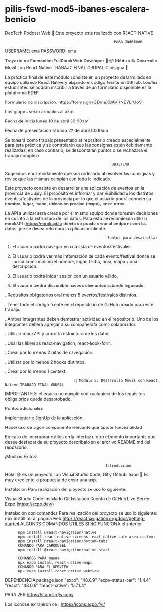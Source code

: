 # pilis-fswd-mod5-ibanes-escalera-benicio


DecTech Podcast Web 📢
Este proyecto esta realizado con REACT-NATIVE

                                                      PARA INGRESAR
USERNAME: ema 
PASSWORD: ema


Trayecto de Formación: FullStack Web Developer 🚀
📦 Módulo 5: Desarrollo Movit con React Native TRABAJO FINAL GRUPAL
Consigna 📄

La práctica final de este módulo consiste en un proyecto desarrollado en equipo utilizado React Native y alojando el código fuente en GitHub. Los/las estudiantes se podrán inscribir a través de un formulario disponible en la plataforma EDEP.

Formulario de inscripción: https://forms.gle/QDmaXQAVKNBYLrUo9

Los grupos serán armados al azar.

Fecha de inicia lunes 10 de abril 00:00am

Fecha de presentación sábado 22 de abril 10:00am

Se tomará como trabajo presentado at repositorio creado especialmente para esta práctica y se controlarán que las consignas estén debidamente realizadas, en caso contrario, se descontarán puntos o se rechazará el trabajo completo

                                                     OBJETIVO

Sugerimos encarecidamente que sea ordenado al resolver las consignas y revise que las mismas cumplan con todo lo indicado.

Este proyecto consiste en desarrollar una aplicación de eventos en la provincia de Jujuy. El propósito es informar y dar visibilidad a los distintos eventos/festivales de la provincia por lo que el usuario podrá conocer su nombre, lugar, fecha, ubicación precisa (mapa), entre otros.

La API a utilizar será creada por el mismo equipo donde tomarán decisiones en cuanto a la estructura de los datos. Para esto se recomienda utilizar mockAPI (https://mockapi.io donde se puede crear el endpoint con los datos que se desea retornara la aplicación cliente.

                                                   Puntos para desarrollar

1. El usuario podrá navegar en una lista de eventos/festivales

2. El usuario podrá ver más información de cada evento/festival donde se indica como minimo el nombre, lugar, fecha, hora, mapa y una descripción.

3. El usuario podrá iniciar sesión con un usuario válido.

4. El usuario tendrá disponible nuevos elementos estando logueado.

. Requisitos obligatorios oral menos 5 eventos/festivales distintos.

. Tener todo el código fuente en el repositorio de GitHub creado para este trabajo.

. Ambos integrantes deben demostrar actividad en el repositorio. Uno de los integrantes deberá agregar a su compañero/a como colaborador.

. Utilizar mockAPI y armar la estructura de los datos

. Usar las librerias react-navigation, react-hook-form.

. Crear por lo menos 2 rutas de navegación.

. Utilizar por lo menos 2 hooks distintos.

. Crear por lo menos 1 context.

                                   	📣 Módulo 5: Desarrollo Móvil con React Native TRABAJO FINAL GRUPAL

IMPORTANTE Si el equipo no cumple con cualquiera de los requisitos obligatorios queda desaprobado.

Puntos adicionales

Implementar e SignUp de la aplicación.

Hacer uso de algún componente relevante que aporte funcionalidad

En caso de incorporar estilos en la interfaz u otro elemento importante que desee destacar de su proyecto describalo en el archivo README.md del repositorio.

¡Muchos Éxitos!


                                                  Introducción
Hola! 😄 es un proyecto con Visual Studio Code, Git y Github, expo 👏 Es muy excelente la propuesta de crear una app.

Instalación
Para realización del proyecto se uso lo siguiente:

Visual Studio Code Instalado
Git Instalado
Cuenta de GitHub
Live Server
Expo (https://expo.dev/)

Instalación con comandos
Para realización del proyecto se uso lo siguiente:
            npx install
mirar pagina web
                https://reactnavigation.org/docs/getting-started
ALGUNOS COMANDOS UTILES SI NO FUNCIONA el anterior
                    
          npm install @react-navigation/native
          npm install react-native-screens react-native-safe-area-context
          npm install @react-navigation/bottom-tabs
          COMANDO PARA CARROUSEL
          npm install @react-navigation/native-stack

          COMANDOS PARA mapas
          npx expo install react-native-maps
          COMANDO PARA EL WEBVIEW
          npx expo install react-native-webview


DEPENDENCIA package.json
                        "expo": "48.0.9"
                        "expo-status-bar": "1.4.4"
                        "react": "48.0.9"
                        "react-native": "0.71.4"

PARA VER
https://standardjs.com/

Los iconose extrajeron de : 
https://icons.expo.fyi/

